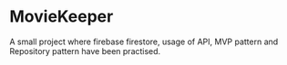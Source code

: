# MovieKeeper
A small project where firebase firestore, usage of API, MVP pattern and Repository pattern have been practised. 
